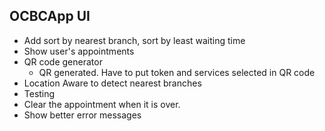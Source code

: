 OCBCApp UI
---

- Add sort by nearest branch, sort by least waiting time
- Show user's appointments
- QR code generator
  - QR generated. Have to put token and services selected in QR code
- Location Aware to detect nearest branches
- Testing
- Clear the appointment when it is over.
- Show better error messages
